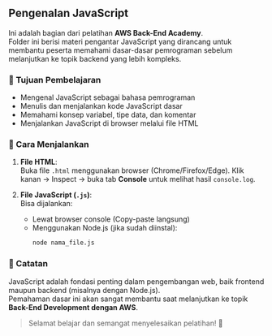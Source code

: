 ## Pengenalan JavaScript

Ini adalah bagian dari pelatihan **AWS Back-End Academy**.  
Folder ini berisi materi pengantar JavaScript yang dirancang untuk membantu peserta memahami dasar-dasar pemrograman sebelum melanjutkan ke topik backend yang lebih kompleks.

### 🎯 Tujuan Pembelajaran

- Mengenal JavaScript sebagai bahasa pemrograman
- Menulis dan menjalankan kode JavaScript dasar
- Memahami konsep variabel, tipe data, dan komentar
- Menjalankan JavaScript di browser melalui file HTML

### 🚀 Cara Menjalankan

1. **File HTML**:  
   Buka file `.html` menggunakan browser (Chrome/Firefox/Edge).
   Klik kanan → Inspect → buka tab **Console** untuk melihat hasil `console.log`.

2. **File JavaScript (`.js`)**:  
   Bisa dijalankan:
   - Lewat browser console (Copy-paste langsung)
   - Menggunakan Node.js (jika sudah diinstal):
     ```bash
     node nama_file.js
     ```

### 🧠 Catatan

JavaScript adalah fondasi penting dalam pengembangan web, baik frontend maupun backend (misalnya dengan Node.js).  
Pemahaman dasar ini akan sangat membantu saat melanjutkan ke topik **Back-End Development dengan AWS**.

>Selamat belajar dan semangat menyelesaikan pelatihan! 💪

